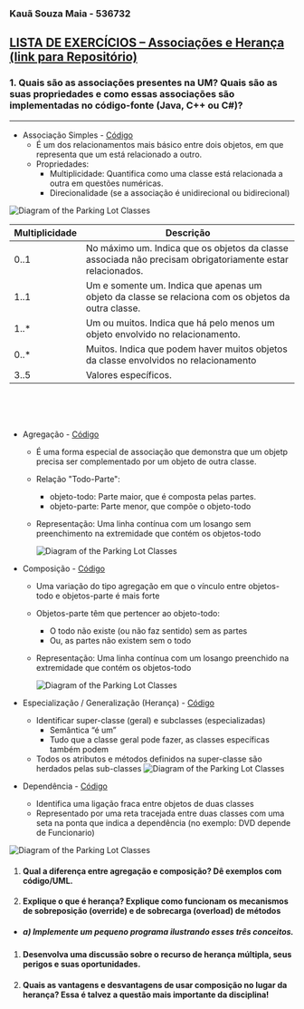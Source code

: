 ### Kauã Souza Maia - 536732

## [LISTA DE EXERCÍCIOS – Associações e Herança (link para Repositório)](https://github.com/Hactchubas/POO_git/tree/master/Portifólio%20B) 


### 1. Quais são as associações presentes na UM? Quais são as suas propriedades e como essas associações são implementadas no código-fonte (Java, C++ ou C#)? <hr>
- Associação Simples - [Código](https://github.com/Hactchubas/POO_git/tree/master/Portifólio%20B/Q1/Code/Q1/src/simple_assoc)
  - É um dos relacionamentos mais básico entre dois objetos, em que representa que um está relacionado a outro.
  - Propriedades: 
    - Multiplicidade: Quantifica como uma classe está relacionada a outra em questões numéricas. 
    - Direcionalidade (se a associação é unidirecional ou bidirecional)  
<img src="./Q1/Assets/Q1_diagram_mult.png" alt="Diagram of the Parking Lot Classes" />

| Multiplicidade | Descrição |
|----------------|-----------|
| 0..1           | No máximo um. Indica que os objetos da classe associada não precisam obrigatoriamente estar relacionados.|
| 1..1           | Um e somente um. Indica que apenas um objeto da classe se relaciona com os objetos da outra classe.|
| 1..*           | Um ou muitos. Indica que há pelo menos um objeto envolvido no relacionamento.|
| 0..*           | Muitos. Indica que podem haver muitos objetos da classe envolvidos no relacionamento|
| 3..5           | Valores específicos. |

<br>
<br>
<br>

- Agregação - [Código](https://github.com/Hactchubas/POO_git/tree/master/Portifólio%20B/Q1/Code/Q1/src/agreg)
  - É uma forma especial de associação que demonstra que um objetp precisa ser complementado por um objeto de outra classe.
  - Relação "Todo-Parte":
    - objeto-todo: Parte maior, que é composta pelas partes.
    - objeto-parte: Parte menor, que compõe o objeto-todo
  - Representação: Uma linha contínua com um losango sem preenchimento na extremidade que contém os objetos-todo

    <img src="./Q1/Assets/Q1_diagram_agreg.png" alt="Diagram of the Parking Lot Classes" />

- Composição - [Código](https://github.com/Hactchubas/POO_git/tree/master/Portif%C3%B3lio%20B/Q1/Code/Q1/src/agreg)
  - Uma variação do tipo agregação em que o vínculo entre objetos-todo e objetos-parte é mais forte
  - Objetos-parte têm que pertencer ao objeto-todo:
    - O todo não existe (ou não faz sentido) sem as partes
    - Ou, as partes não existem sem o todo
  - Representação: Uma linha contínua com um losango preenchido na extremidade que contém os objetos-todo
  
    <img src="./Q1/Assets/Q1_diagram_comp.png" alt="Diagram of the Parking Lot Classes" />

- Especialização / Generalização (Herança) - [Código](https://github.com/Hactchubas/POO_git/tree/master/Portif%C3%B3lio%20B/Q1/Code/Q1/src/agreg)
  - Identificar super-classe (geral) e subclasses (especializadas)
    - Semântica “é um”
    - Tudo que a classe geral pode fazer, as classes específicas também podem
  - Todos os atributos e métodos definidos na super-classe são
herdados pelas sub-classes 
    <img src="./Q1/Assets/Q1_diagram_heran.png" alt="Diagram of the Parking Lot Classes" /> 

- Dependência - [Código](https://github.com/Hactchubas/POO_git/tree/master/Portif%C3%B3lio%20B/Q1/Code/Q1/src/agreg)
  - Identifica uma ligação fraca entre objetos de duas classes
  - Representado por uma reta tracejada entre duas classes com uma seta na ponta que indica a dependência (no exemplo: DVD depende de Funcionario) 
<img src="./Q1/Assets/Q1_diagram_depend.png" alt="Diagram of the Parking Lot Classes" /> 


1. #### Qual a diferença entre agregação e composição? Dê exemplos com código/UML.

2. #### Explique o que é herança? Explique como funcionam os mecanismos de sobreposição (override) e de sobrecarga (overload) de métodos
- ##### a) Implemente um pequeno programa ilustrando esses três conceitos.

1. #### Desenvolva uma discussão sobre o recurso de herança múltipla, seus perigos e suas oportunidades.

2. #### Quais as vantagens e desvantagens de usar composição no lugar da herança? Essa é talvez a questão mais importante da disciplina!